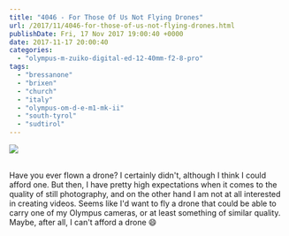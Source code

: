 ```yaml
---
title: "4046 - For Those Of Us Not Flying Drones"
url: /2017/11/4046-for-those-of-us-not-flying-drones.html
publishDate: Fri, 17 Nov 2017 19:00:40 +0000
date: 2017-11-17 20:00:40
categories: 
  - "olympus-m-zuiko-digital-ed-12-40mm-f2-8-pro"
tags: 
  - "bressanone"
  - "brixen"
  - "church"
  - "italy"
  - "olympus-om-d-e-m1-mk-ii"
  - "south-tyrol"
  - "sudtirol"
---
```

<div class="container">
<div class="center"><a target="_blank" href="https://d25zfm9zpd7gm5.cloudfront.net/1200x1200/2017/20170513_150536_lr.jpg"><img class="webfeedsFeaturedVisual" src="https://d25zfm9zpd7gm5.cloudfront.net/0600x0600/2017/20170513_150536_lr.jpg" /></a></div>
</div>
<br />

Have you ever flown a drone? I certainly didn't, although I think I could afford one. But then, I have pretty high expectations when it comes to the quality of still photography, and on the other hand I am not at all interested in creating videos. Seems like I'd want to fly a drone that could be able to carry one of my Olympus cameras, or at least something of similar quality. Maybe, after all, I can't afford a drone 😄
